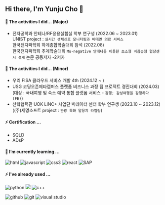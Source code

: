 ## Hi there, I'm Yunju Cho 👋

<!--
**iamyuunzo/iamyuunzo** is a ✨ _special_ ✨ repository because its `README.md` (this file) appears on your GitHub profile.

Here are some ideas to get you started:

- 🔭 I’m currently working on ...
- 🌱 I’m currently learning ...
- 👯 I’m looking to collaborate on ...
- 🤔 I’m looking for help with ...
- 💬 Ask me about ...
- 📫 How to reach me: ...
- 😄 Pronouns: ...
- ⚡ Fun fact: ...
-->

#### 🌱 The activities I did... (Major)
- 전자공학과 안테나/RF응용실험실 학부 연구생 (2022.06 ~ 2023.01)
<br/>UNIST project : `실시간 생체신호 모니터링과 비대면 의료 서비스`
<br/>한국전자파학회 하계종합학술대회 참석 (2022.08)
<br/>한국전자파학회 추계학술대회 `Mu-negative 안테나를 이용한 초소형 비침습형 혈당센서 설계` 논문 공동저자 -2저자

#### 🌱 The activities I did... (Minor)
- 우리 FISA 클라우드 서비스 개발 4th (2024.12 ~ )
- USG 코딩오픈메타캠퍼스 플랫폼 비즈니스 과정 팀 프로젝트 경진대회 (2024.03)
<br/>(대상 : 국내여행 및 숙소 예약 통합 플랫폼 서비스 - `감행; 감성여행을 감행하다 (FE)`)
- 산학협력관 UOK LINC+ 사업단 빅데이터 센터 학부 연구생 (2023.10 ~ 2023.12)
<br/>((주)세명소프트 project : `관광 특화 말뭉치 라벨링`)

#### ⚡ Certification ...
- SQLD
- ADsP

#### 💬 I’m currently learning ...
<img alt="html" src ="https://img.shields.io/badge/html-E34F26.svg?&style=for-the-badge&logo=html5&logoColor=FFFFFF"/> <img alt="javascript" src ="https://img.shields.io/badge/javascript-F7DF1E.svg?&style=for-the-badge&logo=javascript&logoColor=FFFFFF"/>
<img alt="css3" src ="https://img.shields.io/badge/css-1572B6.svg?&style=for-the-badge&logo=css3&logoColor=FFFFFF"/>
<img alt="react" src ="https://img.shields.io/badge/react-61DAFB.svg?&style=for-the-badge&logo=react&logoColor=FFFFFF"/>
<img alt="SAP" src="https://img.shields.io/badge/SAP-0FAAFF?style=for-the-badge&logo=sap&logoColor=white"/>

#### ⚡ I've already used ...
<img alt="python" src ="https://img.shields.io/badge/python-3776AB.svg?&style=for-the-badge&logo=python&logoColor=FFFFFF"/>  <img processing="processing" src ="https://img.shields.io/badge/processing-006699.svg?&style=for-the-badge&logo=processingfoundation&logoColor=FFFFFF"/> <img alt="c++" src ="https://img.shields.io/badge/c++-00599C.svg?&style=for-the-badge&logo=cplusplus&logoColor=FFFFFF"/>

<img alt="github" src ="https://img.shields.io/badge/github-181717.svg?&style=for-the-badge&logo=github&logoColor=FFFFFF"/> <img alt="git" src ="https://img.shields.io/badge/git-F05032.svg?&style=for-the-badge&logo=git&logoColor=FFFFFF"/> <img alt="visual studio" src ="https://img.shields.io/badge/visual studio-007ACC.svg?&style=for-the-badge&logo=visualstudiocode&logoColor=FFFFFF"/>
